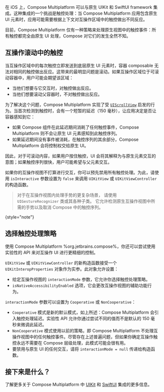 [//]: # (title: 在 iOS 上通过互操作处理触控事件)

在 iOS 上，Compose Multiplatform 可以与原生 UIKit 和 SwiftUI framework 集成。这种集成的一个挑战是触控处理：当 Compose Multiplatform 应用包含原生 UI 元素时，应用可能需要根据上下文对互操作区域中的触控做出不同反应。

目前，Compose Multiplatform 仅有一种策略来处理原生视图中的触控事件：所有触控都完全由原生 UI 处理，Compose 对它们的发生全然不知。

## 互操作滚动中的触控

当互操作区域中的每次触控立即发送到底层原生 UI 元素时，容器 composable 无法对相同的触控做出反应。这带来的最明显问题是滚动。如果互操作区域位于可滚动容器中，用户可能会期望该区域：

*   当他们想要与它交互时，对触控做出反应。
*   当他们想要滚动父容器时，不对触控做出反应。

为了解决这个问题，Compose Multiplatform 实现了受 [`UIScrollView`](https://developer.apple.com/documentation/uikit/uiscrollview) 启发的行为。当首次检测到触控时，会有一个短暂的延迟（150 毫秒），让应用决定是否让容器感知到它：

*   如果 Compose 组件在此延迟期间消耗了任何触控事件，Compose Multiplatform 则不会让原生 UI 元素感知到此触控序列。
*   如果延迟期间没有事件被消耗，在触控序列的其余部分，Compose Multiplatform 会将控制权交给原生 UI。

因此，对于可滚动内容，如果用户按住触控，UI 会将其解释为与原生元素交互的意图；如果触控序列很快，用户可能希望与父元素交互。

如果你的互操作视图不打算进行交互，你可以预先禁用所有触控处理。为此，请使用 `isInteractive` 参数设置为 `false` 来调用 `UIKitView` 或 `UIKitViewController` 的构造函数。

> 对于在互操作视图内处理手势的更复杂场景，
> 请使用 `UIGestureRecognizer` 类或其各种子类。
> 它允许检测原生互操作视图中所需的手势以及取消 Compose 中的触控序列。
>
{style="note"}

## 选择触控处理策略
<primary-label ref="Experimental"/>

使用 Compose Multiplatform %org.jetbrains.compose%，你还可以尝试使用实验性的 API 来对互操作 UI 进行更精细的控制。

`UIKitView` 或 `UIKitViewController` 的新构造函数接受一个 `UIKitInteropProperties` 对象作为实参。此对象允许设置：

*   给定互操作视图的 `interactionMode` 参数，它允许你选择触控处理策略。
*   `isNativeAccessibilityEnabled` 选项，它会更改互操作视图的辅助功能行为。

`interactionMode` 参数可以设置为 `Cooperative` 或 `NonCooperative`：

*   `Cooperative` 模式是新的默认模式，如上所述：Compose Multiplatform 会引入触控处理延迟。实验性 API 允许你通过尝试不同的值而不是默认的 150 毫秒来微调此延迟。
*   `NonCooperative` 模式使用以前的策略，即 Compose Multiplatform 不处理互操作视图中的任何触控事件。尽管存在上述普遍问题，但如果你确定互操作触控永远不需要在 Compose 层级处理，此模式可能会很有用。
*   要禁用与原生 UI 的任何交互，请将 `interactionMode = null` 传递给构造函数。

## 接下来是什么？

了解更多关于 Compose Multiplatform 中 [UIKit](compose-uikit-integration.md) 和 [SwiftUI](compose-swiftui-integration.md) 集成的更多信息。